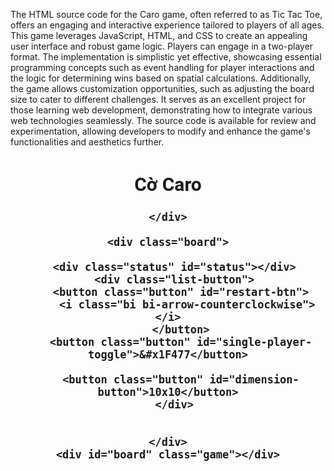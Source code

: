 The HTML source code for the Caro game, often referred to as Tic Tac Toe, offers an engaging and interactive experience tailored to players of all ages. This game leverages JavaScript, HTML, and CSS to create an appealing user interface and robust game logic. Players can engage in a two-player format. 
The implementation is simplistic yet effective, showcasing essential programming concepts such as event handling for player interactions and the logic for determining wins based on spatial calculations. Additionally, the game allows customization opportunities, such as adjusting the board size to cater to different challenges. It serves as an excellent project for those learning web development, demonstrating how to integrate various web technologies seamlessly. The source code is available for review and experimentation, allowing developers to modify and enhance the game's functionalities and aesthetics further.

<!DOCTYPE html>
<html lang="en">

<head>
  <meta charset="UTF-8">
  <meta name="viewport" content="width=device-width, initial-scale=1.0">
  <title>Cờ caro</title>

  <link rel="stylesheet" href="style.css">
<style>
  @import url("https://cdn.jsdelivr.net/npm/bootstrap-icons@1.10.5/font/bootstrap-icons.css");
@import url('https://fonts.googleapis.com/css2?family=Roboto&display=swap');
  .app {
            text-align: center;
      font-family: 'Roboto', sans-serif;font-size:
              20px; font-weight: 600 ;
  }
.list-button{ display: flex;}
 .button { height: 25px;margin-left: 6px;border-radius: 5px;border:none;}
.button:hover{background-color: rgb(211, 211, 211);}
  .board {display: flex; align-items: center;justify-content: center;
            text-align: center;
            margin-top: 20px;
  }
 .game {
          
           text-align: center;
           margin-top: 20px;
 }
  .board-row {
            display: flex;
            justify-content: center;
  }

  .board-status {
            display: flex;
            align-items: center;
            text-align: center;
            margin-bottom: 20px;
            margin-top: 20px;
  }

  .status {
            margin-right: 20px; font-weight: 500;
  }

  .squares button {
            border-radius: 0px;
  }

  .square {
            background: #fff;
            border: 1px solid #999;
            float: left;
            font-size: 18px;
            font-weight: bold;
            line-height: 28px;
            height: 28px;
            margin-right: -1px;
            margin-top: -1px;
            padding: 0;
            text-align: center;
            width: 28px;
  }

  .square:focus {
            outline: none;
  }

  .restart-btn {
            width: 28px;
            height: 28px;
  }
</style>


</head>

<body>
  <div class="app">
    <div class="app-container">
      <h2 class="title">Cờ Caro</h2>

    </div>

    <div class="board">

      <div class="status" id="status"></div>
      <div class="list-button">
        <button class="button" id="restart-btn">
          <i class="bi bi-arrow-counterclockwise"></i>
        </button>
        <button class="button" id="single-player-toggle">&#x1F477</button>

        <button class="button" id="dimension-button">10x10</button>
      </div>


    </div>
    <div id="board" class="game"></div>
  </div>

  <script>
    document.addEventListener('DOMContentLoaded', function () {

      const dimensionButton = document.getElementById('dimension-button');//hay đổi kích thước của bàn cờ.
      const dimensionElement = document.getElementById('dimension');//hiển thị kích thước hiện tại của bàn cờ.
      const statusElement = document.getElementById('status');//hiển thị trạng thái hiện tại của trò chơi (ví dụ: người chiến thắng, lượt đi tiếp theo).
      const restartButton = document.getElementById('restart-btn');//khởi động lại trò chơi.
      const singlePlayerToggle = document.getElementById('single-player-toggle');// Đây là nút để chuyển đổi chế độ chơi đơn người.
      const boardElement = document.getElementById('board');// phần tử chứa bàn cờ.

      let dimension = 10; // Giá trị mặc định

      dimensionButton.textContent = `${dimension}x${dimension}`;

      let singlePlayerMode = false;
      let squares = Array(dimension).fill(Array(dimension).fill(null));

      let xIsNext = Math.random() < 0.5; // Chọn ngẫu nhiên người chơi đi trước , nhỏ hơn 0.5, xIsNext sẽ được gán giá trị true (người chơi X đi trước)
      let theWinner = null;
      let winningLine = [];//khởi tạo với một mảng rỗng để lưu trữ các ô thắng nếu có.

      const dimensions = [10, 12, 16, 20];
      let dimensionIndex = 0; //để lưu trữ chỉ số của kích thước hiện tại trong mảng dimensions.
      //  xử lý sự kiện khi người dùng click vào nút thay đổi kích thước bàn cờ.
      dimensionButton.addEventListener('click', function () {
        dimensionIndex = (dimensionIndex + 1) % dimensions.length;
        dimension = dimensions[dimensionIndex];
        dimensionButton.textContent = `${dimension}x${dimension}`;
        restartGame();
      });
      restartButton.addEventListener('click', restartGame);

      singlePlayerToggle.addEventListener('click', function () {
        toggleSinglePlayerMode();
        restartGame();
        if (singlePlayerMode && !xIsNext) {
          makeComputerMove();
        }
      });

      function handleClick(row, col) {
        if (theWinner || squares[row][col]) {
          return;
        }

        const newSquares = squares.map((row) => [...row]);
        newSquares[row][col] = xIsNext ? 'X' : 'O';// Sử dụng 'X' hoặc 'O' tùy thuộc vào người chơi hiện tại
        squares = newSquares;
        squares = newSquares;
        xIsNext = !xIsNext;// Chuyển lượt đi cho người chơi tiếp theo

        const winner = calculateWinner(newSquares, row, col);
        if (winner) {
          theWinner = winner;
          winningLine = findWinningLine(newSquares, row, col, winner);
        }

        renderBoard();
        updateStatus();

        if (singlePlayerMode && !theWinner && !xIsNext) {
          makeComputerMove();
        }
      }

      function calculateWinner(currentSquares, row, col) {
        const currentPlayer = currentSquares[row][col];

        // Check horizontally
        let count = 1;
        let leftCol = col - 1;
        while (leftCol >= 0 && currentSquares[row][leftCol] === currentPlayer) {
          count++;
          leftCol--;
        }
        let rightCol = col + 1;
        while (rightCol < dimension && currentSquares[row][rightCol] === currentPlayer) {
          count++;
          rightCol++;
        }
        if (count >= 5) {
          return currentPlayer;
        }

        // Check vertically
        count = 1;
        let topRow = row - 1;
        while (topRow >= 0 && currentSquares[topRow][col] === currentPlayer) {
          count++;
          topRow--;
        }
        let bottomRow = row + 1;
        while (bottomRow < dimension && currentSquares[bottomRow][col] === currentPlayer) {
          count++;
          bottomRow++;
        }
        if (count >= 5) {
          return currentPlayer;
        }

        // Check diagonally (top-left to bottom-right)
        count = 1;
        let topLeftRow = row - 1;
        let topLeftCol = col - 1;
        while (topLeftRow >= 0 && topLeftCol >= 0 && currentSquares[topLeftRow][topLeftCol] === currentPlayer) {
          count++;
          topLeftRow--;
          topLeftCol--;
        }
        let bottomRightRow = row + 1;
        let bottomRightCol = col + 1;
        while (bottomRightRow < dimension && bottomRightCol < dimension && currentSquares[bottomRightRow][bottomRightCol] === currentPlayer) {
          count++;
          bottomRightRow++;
          bottomRightCol++;
        }
        if (count >= 5) {
          return currentPlayer;
        }

        // Check diagonally (top-right to bottom-left)
        count = 1;
        let topRightRow = row - 1;
        let topRightCol = col + 1;
        while (topRightRow >= 0 && topRightCol < dimension && currentSquares[topRightRow][topRightCol] === currentPlayer) {
          count++;
          topRightRow--;
          topRightCol++;
        }
        let bottomLeftRow = row + 1;
        let bottomLeftCol = col - 1;
        while (bottomLeftRow < dimension && bottomLeftCol >= 0 && currentSquares[bottomLeftRow][bottomLeftCol] === currentPlayer) {
          count++;
          bottomLeftRow++;
          bottomLeftCol--;
        }
        if (count >= 5) {
          return currentPlayer;
        }

        return null;
      }

      function findWinningLine(currentSquares, row, col, winner) {
        const currentPlayer = currentSquares[row][col];
        const lines = [];

        // Check horizontally
        let leftCol = col - 1;
        while (leftCol >= 0 && currentSquares[row][leftCol] === currentPlayer) {
          lines.push([row, leftCol]);
          leftCol--;
        }
        lines.push([row, col]);
        let rightCol = col + 1;
        while (rightCol < dimension && currentSquares[row][rightCol] === currentPlayer) {
          lines.push([row, rightCol]);
          rightCol++;
        }
        if (lines.length >= 5) {
          return lines;
        }

        // Check vertically
        let topRow = row - 1;
        while (topRow >= 0 && currentSquares[topRow][col] === currentPlayer) {
          lines.push([topRow, col]);
          topRow--;
        }
        lines.push([row, col]);
        let bottomRow = row + 1;
        while (bottomRow < dimension && currentSquares[bottomRow][col] === currentPlayer) {
          lines.push([bottomRow, col]);
          bottomRow++;
        }
        if (lines.length >= 5) {
          return lines;
        }

        // Check diagonally (top-left to bottom-right)
        let topLeftRow = row - 1;
        let topLeftCol = col - 1;
        while (topLeftRow >= 0 && topLeftCol >= 0 && currentSquares[topLeftRow][topLeftCol] === currentPlayer) {
          lines.push([topLeftRow, topLeftCol]);
          topLeftRow--;
          topLeftCol--;
        }
        lines.push([row, col]);
        let bottomRightRow = row + 1;
        let bottomRightCol = col + 1;
        while (bottomRightRow < dimension && bottomRightCol < dimension && currentSquares[bottomRightRow][bottomRightCol] === currentPlayer) {
          lines.push([bottomRightRow, bottomRightCol]);
          bottomRightRow++;
          bottomRightCol++;
        }
        if (lines.length >= 5) {
          return lines;
        }

        // Check diagonally (top-right to bottom-left)
        let topRightRow = row - 1;
        let topRightCol = col + 1;
        while (topRightRow >= 0 && topRightCol < dimension && currentSquares[topRightRow][topRightCol] === currentPlayer) {
          lines.push([topRightRow, topRightCol]);
          topRightRow--;
          topRightCol++;
        }
        lines.push([row, col]);
        let bottomLeftRow = row + 1;
        let bottomLeftCol = col - 1;
        while (bottomLeftRow < dimension && bottomLeftCol >= 0 && currentSquares[bottomLeftRow][bottomLeftCol] === currentPlayer) {
          lines.push([bottomLeftRow, bottomLeftCol]);
          bottomLeftRow++;
          bottomLeftCol--;
        }
        if (lines.length >= 5) {
          return lines;
        }

        return [];
      }

      function renderBoard() {
        boardElement.innerHTML = '';
        for (let row = 0; row < dimension; row++) {
          const rowElement = document.createElement('div');
          rowElement.className = 'board-row';

          for (let col = 0; col < dimension; col++) {
            const value = squares[row][col];
            const isWinningSquare = winningLine.some(([winRow, winCol]) => winRow === row && winCol === col);

            const squareButton = document.createElement('button');
            squareButton.className = 'square';
            squareButton.style.backgroundColor = isWinningSquare ? 'yellow' : 'white';
            squareButton.style.color = value === 'X' ? 'blue' : 'red';
            squareButton.style.fontWeight = isWinningSquare ? 'bold' : 'normal';
            squareButton.textContent = value;
            squareButton.addEventListener('click', () => {
              if (!singlePlayerMode || (singlePlayerMode && xIsNext)) {
                handleClick(row, col);
              }
            });

            rowElement.appendChild(squareButton);
          }

          boardElement.appendChild(rowElement);
        }
      }

      function updateStatus() {
        if (theWinner) {
          statusElement.textContent = `Chiến thắng: ${theWinner}`;
        } else {
          statusElement.textContent = `Người chơi: ${xIsNext ? 'X' : 'O'}`;
        }
      }

      function restartGame() {
        squares = Array(dimension).fill(Array(dimension).fill(null));
        xIsNext = true; 
        theWinner = null;
        winningLine = [];
        renderBoard();
        updateStatus();
      }

      function makeComputerMove() {
        if (!singlePlayerMode || theWinner) {
          return;
        }

        const availableMoves = [];
        const humanPlayer = xIsNext ? 'X' : 'O';
        const computerPlayer = xIsNext ? 'O' : 'X';

        squares.forEach((row, rowIndex) => {
          row.forEach((col, colIndex) => {
            if (!squares[rowIndex][colIndex]) {
              availableMoves.push([rowIndex, colIndex]);
            }
          });
        });

        if (availableMoves.length > 0) {
          // Check if the computer can win in the next move
          for (let i = 0; i < availableMoves.length; i++) {
            const [row, col] = availableMoves[i];
            const newSquares = squares.map((row) => [...row]);
            newSquares[row][col] = computerPlayer;

            if (calculateWinner(newSquares, row, col) === computerPlayer) {
              handleClick(row, col);
              return;
            }
          }

          // Check if the human player can win in the next move
          for (let i = 0; i < availableMoves.length; i++) {
            const [row, col] = availableMoves[i];
            const newSquares = squares.map((row) => [...row]);
            newSquares[row][col] = humanPlayer;

            if (calculateWinner(newSquares, row, col) === humanPlayer) {
              handleClick(row, col);
              return;
            }
          }

          // Random move for normal difficulty
          const randomIndex = Math.floor(Math.random() * availableMoves.length);
          const [row, col] = availableMoves[randomIndex];

          // Choose a winning move for hard difficulty
          if (availableMoves.length >= 3) {
            for (let i = 0; i < availableMoves.length; i++) {
              const [row, col] = availableMoves[i];
              const newSquares = squares.map((row) => [...row]);
              newSquares[row][col] = computerPlayer;

              if (isWinningMove(newSquares, computerPlayer)) {
                handleClick(row, col);
                return;
              }
            }
          }

          handleClick(row, col);
        }
      }



      function isWinningMove(currentSquares, player) {
        for (let row = 0; row < dimension; row++) {
          for (let col = 0; col < dimension; col++) {
            if (!currentSquares[row][col]) {
              const newSquares = currentSquares.map((row) => [...row]);
              newSquares[row][col] = player;
              if (calculateWinner(newSquares, row, col) === player) {
                return true;
              }
            }
          }
        }
        return false;
      }



      function toggleSinglePlayerMode() {
        singlePlayerMode = !singlePlayerMode;
        if (singlePlayerMode) {
          singlePlayerToggle.innerHTML = '&#x1F4BB;';
        } else {
          singlePlayerToggle.innerHTML = '&#x1F477; ';
        }
      }
      renderBoard();
      updateStatus();
    });


  </script>
</body>

</html>

